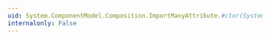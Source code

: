 ```yaml
---
uid: System.ComponentModel.Composition.ImportManyAttribute.#ctor(System.Type)
internalonly: False
---
```

